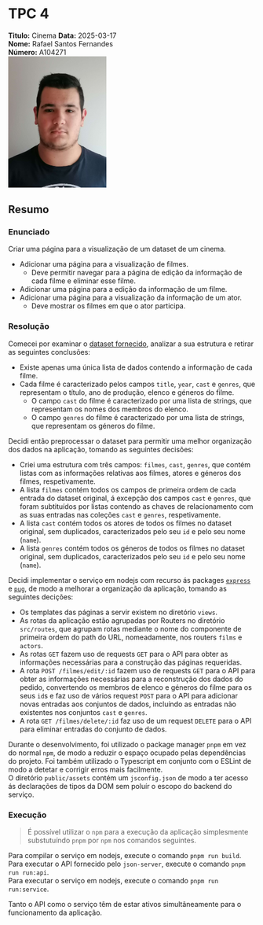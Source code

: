 # TPC 4

**Titulo:** Cinema
**Data:**  2025-03-17  
**Nome:** Rafael Santos Fernandes  
**Número:** A104271  
<img src="../assets/img/foto.jpg" alt="foto" width="200" />

## Resumo
### Enunciado
Criar uma página para a visualização de um dataset de um cinema.
- Adicionar uma página para a visualização de filmes.
  - Deve permitir navegar para a página de edição da informação de cada filme e eliminar esse filme.
- Adicionar uma página para a edição da informação de um filme.
- Adicionar uma página para a visualização da informação de um ator.
  - Deve mostrar os filmes em que o ator participa.

### Resolução
Comecei por examinar o [dataset fornecido](./dataset/cinema.json), analizar a sua estrutura e retirar as seguintes conclusões:
- Existe apenas uma única lista de dados contendo a informação de cada filme.
- Cada filme é caracterizado pelos campos `title`, `year`, `cast` e `genres`, que representam o título, ano de produção, elenco e géneros do filme.
  - O campo `cast` do filme é caracterizado por uma lista de strings, que representam os nomes dos membros do elenco.
  - O campo `genres` do filme é caracterizado por uma lista de strings, que representam os géneros do filme.
  
Decidi então preprocessar o dataset para permitir uma melhor organização dos dados na aplicação, tomando as seguintes decisões:
- Criei uma estrutura com três campos: `filmes`, `cast`, `genres`, que contém listas com as informações relativas aos filmes, atores e géneros dos filmes, respetivamente.
- A lista `filmes` contém todos os campos de primeira ordem de cada entrada do dataset original, á excepção dos campos `cast` e `genres`, que foram subtituídos por listas contendo as chaves de relacionamento com as suas entradas nas coleções `cast` e `genres`, respetivamente.
- A lista `cast` contém todos os atores de todos os filmes no dataset original, sem duplicados, caracterizados pelo seu `id` e pelo seu nome (`name`).
- A lista `genres` contém todos os géneros de todos os filmes no dataset original, sem duplicados, caracterizados pelo seu `id` e pelo seu nome (`name`).

Decidi implementar o serviço em nodejs com recurso ás packages [`express`](https://npmjs.com/package/express) e [`pug`](https://npmjs.com/package/pug), de modo a melhorar a organização da aplicação, tomando as seguintes decições:
- Os templates das páginas a servir existem no diretório `views`.
- As rotas da aplicação estão agrupadas por Routers no diretório `src/routes`, que agrupam rotas mediante o nome do componente de primeira ordem do path do URL, nomeadamente, nos routers `films` e `actors`.
- As rotas `GET` fazem uso de requests `GET` para o API para obter as informações necessárias para a construção das páginas requeridas.
- A rota `POST /filmes/edit/:id` fazem uso de requests `GET` para o API para obter as informações necessárias para a reconstrução dos dados do pedido, convertendo os membros de elenco e géneros do filme para os seus `id`s e faz uso de vários request `POST` para o API para adicionar novas entradas aos conjuntos de dados, incluíndo as entradas não existentes nos conjuntos `cast` e `genres`.
- A rota `GET /filmes/delete/:id` faz uso de um request `DELETE` para o API para eliminar entradas do conjunto de dados.

Durante o desenvolvimento, foi utilizado o package manager `pnpm` em vez do normal `npm`, de modo a reduzir o espaço ocupado pelas dependências do projeto. Foi também utilizado o Typescript em conjunto com o ESLint de modo a detetar e corrigir erros mais facilmente.  
O diretório `public/assets` contém um `jsconfig.json` de modo a ter acesso ás declarações de tipos da DOM sem poluír o escopo do backend do serviço.


### Execução

> É possível utilizar o `npm` para a execução da aplicação simplesmente substutuíndo `pnpm` por `npm` nos comandos seguintes.

Para compilar o serviço em nodejs, execute o comando `pnpm run build`.  
Para executar o API fornecido pelo `json-server`, execute o comando `pnpm run run:api`.  
Para executar o serviço em nodejs, execute o comando `pnpm run run:service`.  

Tanto o API como o serviço têm de estar ativos simultâneamente para o funcionamento da aplicação.
